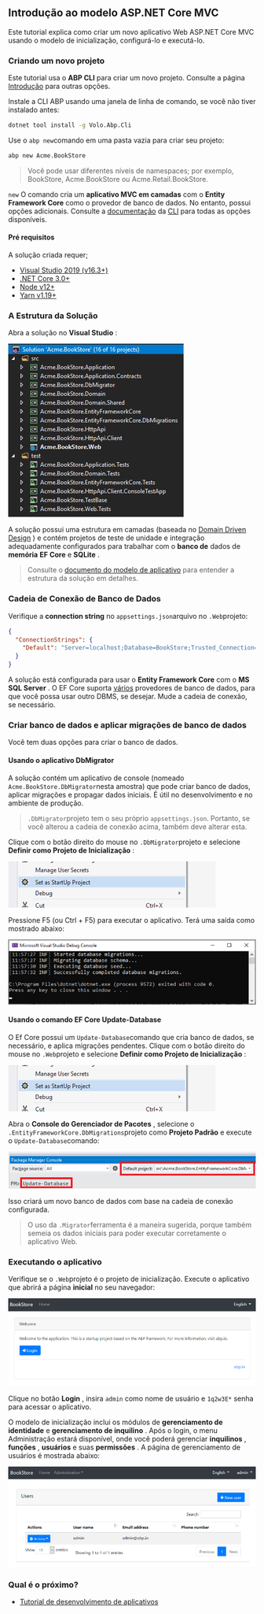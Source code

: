 ## Introdução ao modelo ASP.NET Core MVC

Este tutorial explica como criar um novo aplicativo Web ASP.NET Core MVC usando o modelo de inicialização, configurá-lo e executá-lo.

### Criando um novo projeto

Este tutorial usa o **ABP CLI** para criar um novo projeto. Consulte a página [Introdução](https://abp.io/get-started) para outras opções.

Instale a CLI ABP usando uma janela de linha de comando, se você não tiver instalado antes:

```bash
dotnet tool install -g Volo.Abp.Cli
```

Use o `abp new`comando em uma pasta vazia para criar seu projeto:

```bash
abp new Acme.BookStore
```

> Você pode usar diferentes níveis de namespaces; por exemplo, BookStore, Acme.BookStore ou Acme.Retail.BookStore.

`new` O comando cria um **aplicativo MVC em camadas** com o **Entity Framework Core** como o provedor de banco de dados. No entanto, possui opções adicionais. Consulte a [documentação](CLI.md) da [CLI](CLI.md) para todas as opções disponíveis.

#### Pré requisitos

A solução criada requer;

* [Visual Studio 2019 (v16.3+)](https://visualstudio.microsoft.com/vs/)
* [.NET Core 3.0+](https://www.microsoft.com/net/download/dotnet-core/)
* [Node v12+](https://nodejs.org)
* [Yarn v1.19+](https://yarnpkg.com/)

### A Estrutura da Solução

Abra a solução no **Visual Studio** :

![livraria-visual-studio-solução](images/bookstore-visual-studio-solution-v3.png)

A solução possui uma estrutura em camadas (baseada no [Domain Driven Design](Domain-Driven-Design.md) ) e contém projetos de teste de unidade e integração adequadamente configurados para trabalhar com o **banco de** dados de **memória** **EF Core** e **SQLite** .

> Consulte o [documento do modelo de aplicativo](Startup-Templates/Application.md) para entender a estrutura da solução em detalhes.

### Cadeia de Conexão de Banco de Dados

Verifique a **connection string** no `appsettings.json`arquivo no `.Web`projeto:

```json
{
  "ConnectionStrings": {
    "Default": "Server=localhost;Database=BookStore;Trusted_Connection=True"
  }
}
```

A solução está configurada para usar o **Entity Framework Core** com o **MS SQL Server** . O EF Core suporta [vários](https://docs.microsoft.com/en-us/ef/core/providers/) provedores de banco de dados, para que você possa usar outro DBMS, se desejar. Mude a cadeia de conexão, se necessário.

### Criar banco de dados e aplicar migrações de banco de dados

Você tem duas opções para criar o banco de dados.

#### Usando o aplicativo DbMigrator

A solução contém um aplicativo de console (nomeado `Acme.BookStore.DbMigrator`nesta amostra) que pode criar banco de dados, aplicar migrações e propagar dados iniciais. É útil no desenvolvimento e no ambiente de produção.

> `.DbMigrator`projeto tem o seu próprio `appsettings.json`. Portanto, se você alterou a cadeia de conexão acima, também deve alterar esta.

Clique com o botão direito do mouse no `.DbMigrator`projeto e selecione **Definir como Projeto de Inicialização** :

![definir como projeto de inicialização](images/set-as-startup-project.png)

Pressione F5 (ou Ctrl + F5) para executar o aplicativo. Terá uma saída como mostrado abaixo:

![definir como projeto de inicialização](images/db-migrator-app.png)

#### Usando o comando EF Core Update-Database

O Ef Core possui um `Update-Database`comando que cria banco de dados, se necessário, e aplica migrações pendentes. Clique com o botão direito do mouse no `.Web`projeto e selecione **Definir como Projeto de Inicialização** :

![definir como projeto de inicialização](images/set-as-startup-project.png)

Abra o **Console do Gerenciador de Pacotes** , selecione o `.EntityFrameworkCore.DbMigrations`projeto como **Projeto Padrão** e execute o `Update-Database`comando:

![pcm-update-database](images/pcm-update-database-v2.png)

Isso criará um novo banco de dados com base na cadeia de conexão configurada.

> O uso da `.Migrator`ferramenta é a maneira sugerida, porque também semeia os dados iniciais para poder executar corretamente o aplicativo Web.

### Executando o aplicativo

Verifique se o `.Web`projeto é o projeto de inicialização. Execute o aplicativo que abrirá a página **inicial** no seu navegador:

![livraria-homepage](images/bookstore-homepage.png)

Clique no botão **Login** , insira `admin` como nome de usuário e `1q2w3E*` senha para acessar o aplicativo.

O modelo de inicialização inclui os módulos de **gerenciamento de** **identidade** e **gerenciamento de inquilino** . Após o login, o menu Administração estará disponível, onde você poderá gerenciar **inquilinos** , **funções** , **usuários** e suas **permissões** . A página de gerenciamento de usuários é mostrada abaixo:

![livraria-gerenciamento de usuários](images/bookstore-user-management-v2.png)

### Qual é o próximo?

- [Tutorial de desenvolvimento de aplicativos](Tutorials/AspNetCore-Mvc/Part-I.md)